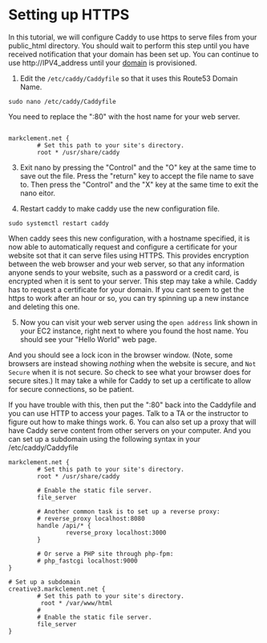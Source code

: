 # Setting up HTTPS 

In this tutorial, we will configure Caddy to use https to serve files from your public_html directory. 
You should wait to perform this step until you have received notification that your domain has been set up.
You can continue to use http://IPV4_address until your [domain](domain.md) is provisioned.

1. Edit the `/etc/caddy/Caddyfile` so that it uses this Route53 Domain Name.

```
sudo nano /etc/caddy/Caddyfile
```

You need to replace the ":80" with the host name for your web server.

```

markclement.net {
        # Set this path to your site's directory.
        root * /usr/share/caddy
```

3. Exit nano by pressing the "Control" and the "O" key at the same time to save out the file.  Press the "return" key to accept the file name to save to.
Then press the "Control" and the "X" key at the same time to exit the nano eitor.

4. Restart caddy to make caddy use the new configuration file.

```
sudo systemctl restart caddy
```

When caddy sees this new configuration, with a hostname specified, it is now able to automatically request and configure a certificate for your website sot that it can serve files using HTTPS. This provides encryption between the web browser and your web server, so that any information anyone sends to your website, such as a password or a credit card, is encrypted when it is sent to your server.  This step may take a while.  Caddy has to request a certificate for your domain.  If you cant seem to get the https to work after an hour or so, you can try spinning up a new instance and deleting this one.

5. Now you can visit your web server using the `open address` link shown in your EC2 instance, right next to where you found the host name. You should see your "Hello World" web page.

And you should see a lock icon in the browser window. (Note, some browsers are instead showing _nothing_ when the website is secure, and `Not Secure` when it is not secure. So check to see what your browser does for secure sites.)
It may take a while for Caddy to set up a certificate to allow for secure connections, so be patient.

If you have trouble with this, then put the ":80" back into the Caddyfile and you can use HTTP to access your pages.  Talk to a TA or the instructor to figure out how to make things work.
6. You can also set up a proxy that will have Caddy serve content from other servers on your computer.  And you can set up a subdomain using the following syntax in your /etc/caddy/Caddyfile
```
markclement.net {
        # Set this path to your site's directory.
        root * /usr/share/caddy

        # Enable the static file server.
        file_server

        # Another common task is to set up a reverse proxy:
        # reverse_proxy localhost:8080
        handle /api/* {
                reverse_proxy localhost:3000
        }

        # Or serve a PHP site through php-fpm:
        # php_fastcgi localhost:9000
}

# Set up a subdomain
creative3.markclement.net {
        # Set this path to your site's directory.
         root * /var/www/html
        #
        # Enable the static file server.
        file_server
}
```



